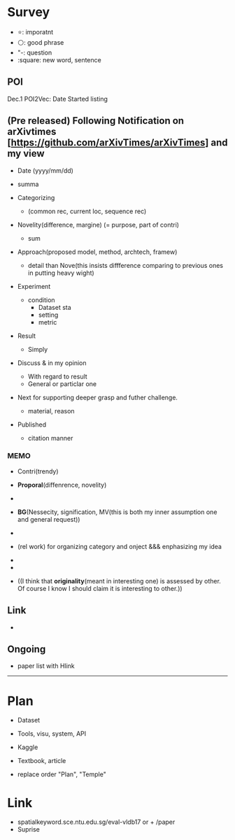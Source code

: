 # Survey

- :star:: imporatnt
- :white_circle:: good phrase
- "-: question
- :square: new word, sentence

## POI

Dec.1 POI2Vec: Date Started listing

## (Pre released) Following Notification on arXivtimes [https://github.com/arXivTimes/arXivTimes] and my view

- Date (yyyy/mm/dd)
- summa

- Categorizing
  - (common rec, current loc, sequence rec)
  
- Novelity(difference, margine) (= purpose, part of contri)
  - sum
- Approach(proposed model, method, archtech, framew)
  - detail than Nove(this insists diffference comparing to previous ones in putting heavy wight)
- Experiment
  - condition
    - Dataset sta
    - setting
    - metric
- Result
  - Simply
- Discuss & in my opinion
  - With regard to result
  - General or particlar one
- Next for supporting deeper grasp and futher challenge.
  - material, reason
- Published
  - citation manner





### MEMO

- Contri(trendy) 
- **Proporal**(diffenrence, novelity)
- 
- **BG**(Nessecity, signification,   MV(this is both my inner assumption one and general request))
-

- (rel work) for organizing category and onject   &&& enphasizing my idea
- 
-
- ((I think that **originality**(meant in interesting one) is assessed by other. Of course I know I should claim it is interesting to other.))

## Link
-

## Ongoing 
- paper list with Hlink

-------------

# Plan
- Dataset
- Tools, visu, system, API
- Kaggle
- Textbook, article

- replace order "Plan", "Temple" 

# Link

  - spatialkeyword.sce.ntu.edu.sg/eval-vldb17 or + /paper
  - Suprise
